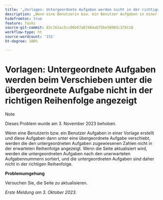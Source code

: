 ```yaml
---
title: '„Vorlagen: Untergeordnete Aufgaben werden nicht in der richtigen Reihenfolge angezeigt, wenn sie unter die übergeordnete Aufgabe verschoben werden.“'
description: „Wenn eine Benutzerin bzw. ein Benutzer Aufgaben in einer Vorlage erstellt und diese Aufgaben dann unter eine übergeordnete Aufgabe verschiebt, werden die den untergeordneten Aufgaben zugewiesenen Nummern nicht in der erwarteten Reihenfolge angezeigt. Wenn die Seite aktualisiert wird, werden die untergeordneten Aufgaben nach den unerwarteten Aufgabennummern sortiert, und die untergeordneten Aufgaben sind daher nicht in der richtigen Reihenfolge.“
hidefromtoc: true
feature: Tasks
source-git-commit: 83c161ac5cc06b67a67464ab75be50903c379118
workflow-type: ht
source-wordcount: '151'
ht-degree: 100%

---
```



# Vorlagen: Untergeordnete Aufgaben werden beim Verschieben unter die übergeordnete Aufgabe nicht in der richtigen Reihenfolge angezeigt

>[!NOTE]
>
>Dieses Problem wurde am 3. November 2023 behoben.

Wenn eine Benutzerin bzw. ein Benutzer Aufgaben in einer Vorlage erstellt und diese Aufgaben dann unter eine übergeordnete Aufgabe verschiebt, werden die den untergeordneten Aufgaben zugewiesenen Zahlen nicht in der erwarteten Reihenfolge angezeigt. Wenn die Seite aktualisiert wird, werden die untergeordneten Aufgaben nach den unerwarteten Aufgabennummern sortiert, und die untergeordneten Aufgaben sind daher nicht in der richtigen Reihenfolge.

**Problemumgehung**

Versuchen Sie, die Seite zu aktualisieren.

_Erste Meldung am 3. Oktober 2023._
